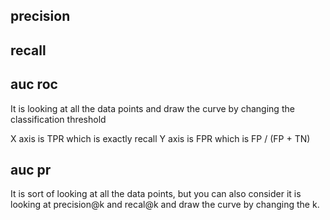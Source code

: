 precision
---



recall
---



auc roc
---
It is looking at all the data points and draw the curve by changing the classification threshold

X axis is TPR which is exactly recall
Y axis is FPR which is FP / (FP + TN)


auc pr
---
It is sort of looking at all the data points, but you can also consider it is looking at precision@k and recal@k and draw the curve by changing the k.
